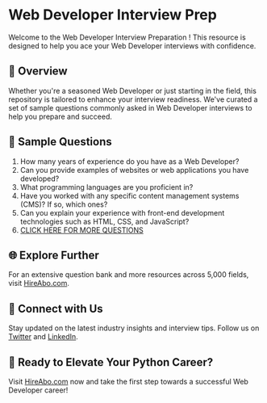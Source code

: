 # Web Developer Interview Prep

Welcome to the Web Developer Interview Preparation ! This resource is designed to help you ace your Web Developer interviews with confidence.

## 🚀 Overview

Whether you're a seasoned Web Developer or just starting in the field, this repository is tailored to enhance your interview readiness. We've curated a set of sample questions commonly asked in Web Developer interviews to help you prepare and succeed.

## 📝 Sample Questions

1. How many years of experience do you have as a Web Developer?
2. Can you provide examples of websites or web applications you have developed?
3. What programming languages are you proficient in?
4. Have you worked with any specific content management systems (CMS)? If so, which ones?
5. Can you explain your experience with front-end development technologies such as HTML, CSS, and JavaScript?
6. [CLICK HERE FOR MORE QUESTIONS](https://hireabo.com/job/8_4_29/Web%20Developer)

## 🌐 Explore Further

For an extensive question bank and more resources across 5,000 fields, visit [HireAbo.com](https://www.hireabo.com).

## 📱 Connect with Us

Stay updated on the latest industry insights and interview tips. Follow us on [Twitter](https://twitter.com/hireabo) and [LinkedIn](https://www.linkedin.com/in/hire-abo-3609972a8/).

## 🚀 Ready to Elevate Your Python Career?

Visit [HireAbo.com](https://www.hireabo.com) now and take the first step towards a successful Web Developer career!